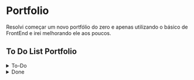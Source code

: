# Portfolio
 
Resolvi começar um novo portfólio do zero e apenas utilizando o básico de FrontEnd e irei melhorando ele aos poucos.

## To Do List Portfolio

<details>

<summary> To-Do </summary>

- [ ] Escrever texto introdução
- [ ] Escrever texto about me
- [ ] Resolver problema links "/Portfolio"
- [ ] Protótipos Figma
- [ ] Adicionar icone window do navegador
- [ ] Responsividade React
- [ ] Escolher uma foto melhor
- [ ] Inglês
- [ ] Modo escuro
- [ ] Github Pages novamente
- [ ] Colocar meus projetos de verdade
- [ ] Página que estou agora aparece com linha embaixo
- [ ] Editar About me e colocar data do lado e só por ano

</details>

<details> 

<summary> Done </summary>

- [x] Colocar uma foto minha
- [x] Arrumar as cores
- [x] Responsividade
- [x] Icones redes sociais
- [x] Link currículo
- [x] Adicionar informações corretas sobre educação, experiência e outros
- [x] Trocar para React
- [x] Github Pages
- [x] Decidir SideBar React
- [x] Parte de projetos
- [x] Resolver como eu coloco novos projetos
- [x] Posters and Workshops
- [x] Parte com ferramentas e linguagens que sei
- [x] Simplificar todo o projeto e escolher melhor uma identidade visual
- [x] Links font-awesome

</details>
